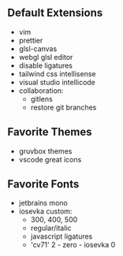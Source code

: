 ## Default Extensions

- vim
- prettier
- glsl-canvas
- webgl glsl editor
- disable ligatures
- tailwind css intellisense
- visual studio intellicode
- collaboration:
  - gitlens
  - restore git branches

## Favorite Themes

- gruvbox themes
- vscode great icons

## Favorite Fonts

- jetbrains mono
- iosevka custom:
  - 300, 400, 500
  - regular/italic
  - javascript ligatures
  - 'cv71' 2 - zero - iosevka 0
